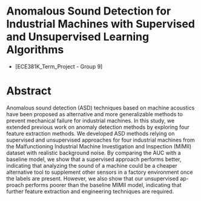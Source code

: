 # Anomalous Sound Detection for Industrial Machines with Supervised and Unsupervised Learning Algorithms
 - [ECE381K_Term_Project - Group 9]

# Abstract

Anomalous sound detection (ASD) techniques based on machine acoustics have been proposed as alternative and more generalizable methods to prevent mechanical failure for industrial machines. In this study, we extended previous work on anomaly detection methods by exploring four feature extraction methods. We developed ASD methods relying on supervised and unsupervised approaches for four industrial machines from the Malfunctioning Industrial Machine Investigation and Inspection (MIMII) dataset with realistic background noise. By comparing the AUC with a baseline model, we show that a supervised approach performs better, indicating that analyzing the sound of a machine could be a cheaper alternative tool to supplement other sensors in a factory environment once the labels are present. However, we also show that our unsupervised ap-
proach performs poorer than the baseline MIMII model, indicating that further feature extraction and engineering techniques are required.
